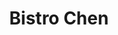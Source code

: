 ---
layout: place
title: "Bistro Chen"
permalink: /illinois/arlington-heights/bistro-chen.html
stateAbbr: IL
stateName: Illinois
cityName: Arlington Heights
seo:
  name: "Bistro Chen"
  type: Restaurant
  links: http://bistrochen.com/
description: "Spare, modern restaurant serving Chinese-Japanese fare (from dim sum to sushi) & tropical cocktails. Bistro Chen serves delicious sushi in Arlington Heights, Illinois. Try fresh Japanese dishes for a great dining experience. Available for takeout, delivery, lunch, and dinner."
place_id: ChIJT0xTAfK6D4gRtHzUpYzH_Tw
photos:
  - name: >-
      places/ChIJT0xTAfK6D4gRtHzUpYzH_Tw/photos/AeeoHcLYkSfhE2QO-3HYfGBWKNH6nWebpZtumvAoSCTZXhQKLQEcD1nrXOsePfB5LUnfeGNsNXbm5O5JQXAO_t_sPgxoWhDTpFaMJwU-QN_dQW3cA6NN0ek3WA-7GIs2wqVN7hAY_hXc47kb1XXobYl-uNyVVnV75PV7JBBlEqmgFi4hlH9rvlDvJv-MiCtcglzu58xaE-rBsscfcnzzznxBYjhHzpdPw0SbQOiof6UzPaTIIxKbs3Ao3bdmv28S_PvkA0kOXWP-2r27miB3FVryso9k7WpH7cusxU8zErTwhUK21w
    widthPx: 2048
    heightPx: 1371
    authorAttributions:
      - displayName: Bistro Chen
        uri: https://maps.google.com/maps/contrib/100503313071767317220
        photoUri: >-
          https://lh3.googleusercontent.com/a-/ALV-UjXfMDdo9nX8BuEA3fbKqNjN6gFqdyuEkAMPCjhrfzG_8qmJ6OU=s100-p-k-no-mo
    flagContentUri: >-
      https://www.google.com/local/imagery/report/?cb_client=maps_api_places.places_api&image_key=!1e10!2sAF1QipNU3ELSFCxqOwVmfBGGocfDEyXcUXHM7J53C7NM&hl=en-US
    googleMapsUri: >-
      https://www.google.com/maps/place//data=!3m4!1e2!3m2!1sAF1QipNU3ELSFCxqOwVmfBGGocfDEyXcUXHM7J53C7NM!2e10!4m2!3m1!1s0x880fbaf201534c4f:0x3cfdc78ca5d47cb4
  - name: >-
      places/ChIJT0xTAfK6D4gRtHzUpYzH_Tw/photos/AeeoHcLFqmDUV_egVXyiRAa5irmQRH9paxc7kHe16JGE112cEzggqXR_-YnRsyUdZNe31kR5HbtE829aHku4PgJ6qLjhCkyxW9_Oaxocx7rqvMhNubjSshUrJenI5UC_lTml7nTxmQM7jmr_wOPRc8n8Ob2e5W9YhosZ7T0Nv3rA33VdxqXQgv25KKtOu0XKKsB6W3MorZTjN7vwNnMmpw24kPw1w16IANZ-MYo-m-z4N531jWSXpou5UPXFOQoumt519D_RbSM3mEEm9e3N-7rZJZrStntemP36xsKQ7SGZkXP_JLZxec0XOYrn-BKLzNMExkrRIZNpQ2kcSdZp9taP5Wks369l7M3jmQ0cf4Iv0pDag3cG5fMjN1LqrXDGA6fMBvVuour4rQvToMcsqnWbstRDQZxuupgo4rrrRPk
    widthPx: 4032
    heightPx: 1960
    authorAttributions:
      - displayName: Kei Yeung
        uri: https://maps.google.com/maps/contrib/109392093335572364763
        photoUri: >-
          https://lh3.googleusercontent.com/a/ACg8ocJ8G5hyXQ-y4IzYCtAx5sf8jBIIk2f4FeNFDXiFC-aeNxzRxw=s100-p-k-no-mo
    flagContentUri: >-
      https://www.google.com/local/imagery/report/?cb_client=maps_api_places.places_api&image_key=!1e10!2sCIHM0ogKEICAgICkxotK&hl=en-US
    googleMapsUri: >-
      https://www.google.com/maps/place//data=!3m4!1e2!3m2!1sCIHM0ogKEICAgICkxotK!2e10!4m2!3m1!1s0x880fbaf201534c4f:0x3cfdc78ca5d47cb4
  - name: >-
      places/ChIJT0xTAfK6D4gRtHzUpYzH_Tw/photos/AeeoHcKEHhpzj-i8biYjZy6bVDXSx-u3FmCzI1Q6q8TqbmKgA8e85SXiiwynmGBTlLK3LTQoY17ZyK9iWe5Vv6orHtaliWs5NtyesVwUeGK3yRuO9rRw2HEl8R8G4_RHpz9g-GZ3V1M8nKasL-dufooE6-8HNnj_r2yeQzlxvo045C-VzsZXEyS89aJ0_YQv7ZI6NNX6SQjszo2fKnoZt93odONEqXateNc98gA4N0qXU8L2RPjZNeO4psI_yAWHPINfl6TBeHvCl1ZSjtUk4lFTY1Yloh2dxZN2xTvJ9NbhE6QiLGiL9b_mqbELv-Quc_d1Vq5XBPxJ9BJjGFp8VSJBalQcCsfB3yiMegee2a9pRBlazlQbD24Rn9HKWz26pRwIgvT-bLOKiUKM_-FqYbLFjV7aRbkYngKwj1060UPcApG1ipjW
    widthPx: 3472
    heightPx: 4624
    authorAttributions:
      - displayName: Dan Gelfand
        uri: https://maps.google.com/maps/contrib/116101215019075189062
        photoUri: >-
          https://lh3.googleusercontent.com/a-/ALV-UjWRXu1piIGqyjREZ_hL_haS5t6qfxYkOLUrBPgEezE1Zm_6GRr6=s100-p-k-no-mo
    flagContentUri: >-
      https://www.google.com/local/imagery/report/?cb_client=maps_api_places.places_api&image_key=!1e10!2sCIHM0ogKEICAgIDfxJD4igE&hl=en-US
    googleMapsUri: >-
      https://www.google.com/maps/place//data=!3m4!1e2!3m2!1sCIHM0ogKEICAgIDfxJD4igE!2e10!4m2!3m1!1s0x880fbaf201534c4f:0x3cfdc78ca5d47cb4
  - name: >-
      places/ChIJT0xTAfK6D4gRtHzUpYzH_Tw/photos/AeeoHcIGjCQjykdVv9jLXDvs2cxhMsvb3p-pTSkVwXEMBmEQ8ro12C2W-L3gdLsQmaQ0ugcDjzuB0Q8yTbGgBum0DQpUjes55kX5qLStHVZuDzIXgb6tWVGRKibeoCGIJaqTC6kIOMjrCsK-3cM0LIOjIaw7OcS5fYRJ025Q6AsTxUvBZAk_OyC35M-BeBPVbqzoC-W4P6h0pPS4_KkKGbUdqu3Xmi1JeBxkgh_s2iXzxAYkZRbjgmqebDptCE2mAOHGCRdcwU5SG9tZGywJ32IvOsEQXEczZQD8CRbTEF4rlTVcjNxvgL2Y3w8AuC4Tb2jTXzAZwkteXUxb9xq35zgSmIwM1v5RyKusLV6bWR5EMd6VMKRt6c5R0LT_3v5ksJdD9aZU-bPkS4D6UTOMR6-gt_WyRFLHeG_fHZFVcQXjBZdMfLkC
    widthPx: 2688
    heightPx: 1512
    authorAttributions:
      - displayName: Jessica F
        uri: https://maps.google.com/maps/contrib/106290982875356174431
        photoUri: >-
          https://lh3.googleusercontent.com/a/ACg8ocJoi_o5zsacZMu36fMYZXwlaqXc9NA9--PnSDlyoIGTKnmumFKh=s100-p-k-no-mo
    flagContentUri: >-
      https://www.google.com/local/imagery/report/?cb_client=maps_api_places.places_api&image_key=!1e10!2sCIHM0ogKEICAgIDnru_N_QE&hl=en-US
    googleMapsUri: >-
      https://www.google.com/maps/place//data=!3m4!1e2!3m2!1sCIHM0ogKEICAgIDnru_N_QE!2e10!4m2!3m1!1s0x880fbaf201534c4f:0x3cfdc78ca5d47cb4
  - name: >-
      places/ChIJT0xTAfK6D4gRtHzUpYzH_Tw/photos/AeeoHcKFbEVn8F7u_xSG16jKQgIuQShGFkHVALFo50SkgvCSDNZDOBvV9umCQ4A46TPwwJxk7laLXujI4pAsVkJtrexZINy6w77YaEC7E8tzLwVJ-LevWcrffdxPz4BKyIRkEgkBhhO1PVmyNZ5iDh0_dCoJbd3MGYnCZWAFly_fdaWiCE5CkVuK_1QyqhLiH4oDDSqbdoHshWhPPT0NySffh30lBW7x4Jyecn-l-ze6FOdRMj7gGLzLMlgAw8mCcNddFI1LtZm5Q2g-K_ZXKkWU-OlDfwdh5aLXxeTo5ECcTzEDqIfSHgxBoWOD5WzCFrS5e19YPWg2HNcbQjesaOMTvFslE5uKDPdTOfn-L8KFIWb3qA5oFDd5ph5rIzK3drcQSNw45JMor-m7XEjfjusKwyWL2uCnWK1SBacR4F9FUciucPzQ
    widthPx: 4000
    heightPx: 3000
    authorAttributions:
      - displayName: Michael Kosinski
        uri: https://maps.google.com/maps/contrib/112762540474002123861
        photoUri: >-
          https://lh3.googleusercontent.com/a-/ALV-UjV8IjyLBB448J7YGPsYuvmEwH2UFjlyK63cQk_69ljVirARRSTQ=s100-p-k-no-mo
    flagContentUri: >-
      https://www.google.com/local/imagery/report/?cb_client=maps_api_places.places_api&image_key=!1e10!2sCIHM0ogKEICAgICX663tlwE&hl=en-US
    googleMapsUri: >-
      https://www.google.com/maps/place//data=!3m4!1e2!3m2!1sCIHM0ogKEICAgICX663tlwE!2e10!4m2!3m1!1s0x880fbaf201534c4f:0x3cfdc78ca5d47cb4
  - name: >-
      places/ChIJT0xTAfK6D4gRtHzUpYzH_Tw/photos/AeeoHcK0BvlcW1mVtyGHlKZKd_KEEsy3o6bgS50WZcY52rjaFvm2gbYz6Rf8VB85ZA-GJOe4kQUyppid_Dkpfi5RVHG_RGvZnB1GxZWHgmiQWmp6NnJmm1koTMOPY1USqu5NZskiIzhaPFmfstDWGiOOsvd2nuLLtbVC7or1w8U_kc9doFt3kQvl4ITJ6ym4HrdeOxgYa9UhOMsIIQCUfhxNtjCmW4xvyTfC5I8WC6sZy2675DhuOBdRG4oMj9cZ227bhHyJZeSWEzQkgGhsjKPIuXUYZyNK4iDjlLUdivj202iEzW1BlmUtbrt4g9E0sph-iv8AF8qq-jyrkzRL4kfbMcXorxQTVYflNGcvLmX4Kn4DS-Jtc-RV0mcP6DPVJ-aPcT7SamN-V2TDpRW4MaLpuwTBiDzHYv1oGOC5XDM_CWuHnos
    widthPx: 4000
    heightPx: 3000
    authorAttributions:
      - displayName: Michael Kosinski
        uri: https://maps.google.com/maps/contrib/112762540474002123861
        photoUri: >-
          https://lh3.googleusercontent.com/a-/ALV-UjV8IjyLBB448J7YGPsYuvmEwH2UFjlyK63cQk_69ljVirARRSTQ=s100-p-k-no-mo
    flagContentUri: >-
      https://www.google.com/local/imagery/report/?cb_client=maps_api_places.places_api&image_key=!1e10!2sCIHM0ogKEICAgICX663jrAE&hl=en-US
    googleMapsUri: >-
      https://www.google.com/maps/place//data=!3m4!1e2!3m2!1sCIHM0ogKEICAgICX663jrAE!2e10!4m2!3m1!1s0x880fbaf201534c4f:0x3cfdc78ca5d47cb4
  - name: >-
      places/ChIJT0xTAfK6D4gRtHzUpYzH_Tw/photos/AeeoHcJicPlPhZbkjQgpldoM0jvR9TuAsVlgZPtTN0_5WxtuQ8aUTrP6qY-8RX8SEV5QnvN2_McEW1By0yJDXm00DmzxIAE3x-qMQdfXSORi8PekfMESDiAIdjsCG07nqhIxweHeFEu6LSDqYaGGYCqvQZhNcsCw8lJ_P0QJKdfQTzxKPdFI6GZ9bJxVdXeFZapZJDEg0Lb1miAnExtqF3UiRLgMC-QPZS3tdy-cOABfcuTmOtHo2MifRhN1y3koEfUyxdtGO2PQ8b64JswOR-xjLo41cZlWemdj60zltYaTM3nb539ICWou_SFbsUm17qpwln8Z4SLD6GE-i1i3fLkDT5YvSx5yMM_ogB5qf-sekmAtSmCxbNrMX3aes2gTXiq1qFCf4xlqIh9wRzLmZdW7Pp1lIRopWdCDCsQz5tDGKHJqM-SF
    widthPx: 4160
    heightPx: 3120
    authorAttributions:
      - displayName: Hunter Figueras
        uri: https://maps.google.com/maps/contrib/117513394368047617166
        photoUri: >-
          https://lh3.googleusercontent.com/a-/ALV-UjUf_QmG4AawaUUEaPAJ5Eeoo5WXf6rafVy_BitlmY2ZYLHyZWmlkA=s100-p-k-no-mo
    flagContentUri: >-
      https://www.google.com/local/imagery/report/?cb_client=maps_api_places.places_api&image_key=!1e10!2sCIHM0ogKEICAgIC488GavAE&hl=en-US
    googleMapsUri: >-
      https://www.google.com/maps/place//data=!3m4!1e2!3m2!1sCIHM0ogKEICAgIC488GavAE!2e10!4m2!3m1!1s0x880fbaf201534c4f:0x3cfdc78ca5d47cb4
  - name: >-
      places/ChIJT0xTAfK6D4gRtHzUpYzH_Tw/photos/AeeoHcKzpbcoTp6z8SJkx8FVY1biOpS8VS8mEfoepELq0Hv5-kl16AikQaXjVZB2tQNZGOYyyzrkcKPiHix9kh7E6uWuyvRAY9D_-ubimdm-7tnJz7m5-vZHmzIq6kxrBlTU5aRdRUIhYYx44v5CptqtG_zcyFcFSUvB_2PMKqiYDeO_hqhTVe1fPgouSGiWIJKiZnbCSTcmFKAC1KRV3-WNYkTuBf9xiAQxL-pU58hWApzdwNeldEpOU-l6dZEO1CYLhe-clS3NWuG7vYov7rxDiGDvLvTYDSS-Iye1QIEz7r5L967sw407lr1A6H5jTeVD2rOPGeZJSUg8X89WSakCX8-UB6M1_Qg1zBbDTUDxE9zIMH-USl7fwz-E_iVRdCozF2Ga62rctnNjk2qz6ffOKxH3AiAml_zBtzca7Ze6L3L84g
    widthPx: 4624
    heightPx: 3472
    authorAttributions:
      - displayName: Dan Gelfand
        uri: https://maps.google.com/maps/contrib/116101215019075189062
        photoUri: >-
          https://lh3.googleusercontent.com/a-/ALV-UjWRXu1piIGqyjREZ_hL_haS5t6qfxYkOLUrBPgEezE1Zm_6GRr6=s100-p-k-no-mo
    flagContentUri: >-
      https://www.google.com/local/imagery/report/?cb_client=maps_api_places.places_api&image_key=!1e10!2sCIHM0ogKEICAgIDfxJD4Cg&hl=en-US
    googleMapsUri: >-
      https://www.google.com/maps/place//data=!3m4!1e2!3m2!1sCIHM0ogKEICAgIDfxJD4Cg!2e10!4m2!3m1!1s0x880fbaf201534c4f:0x3cfdc78ca5d47cb4
  - name: >-
      places/ChIJT0xTAfK6D4gRtHzUpYzH_Tw/photos/AeeoHcJy7o5ABZMGplOIDmHK8_1rrJLvjgEpY7pUh_uGpuIxqgYiPWiFgW3y4YanVS4aUw1HVSJ3JrxJcj-PByNjLxIgVuSbgOlnLKeQr1W1XXZs-_asGMvXzLV8dGJguYkyTTQlG4uhtsO5_eWg2-78pIS94RxMIAtCRgKOokYlimuEHTZUMfSvIxi9NpvRc18womWyJUuP8vreHIyTeQHVgkyMgLkoGC0LRocyv3DgcdL5JiLL6JIT9-rp_NY74TXbO1dqQsBnwPHIu27Bz54pQF2RGxla0M20jRkY3057iEJ5gQiOkssxGM8yP_WUGe1JBVJ605JU3YAmZ0QfSJs3e37aq4ng-9N72eBXcehFWbnHXNsFEDm3G8xb2246BmCFA8SWjdg1VR8keHuOcPHpqwYOw3blDODjDCuVLWJ7DxDVEQ
    widthPx: 4032
    heightPx: 3024
    authorAttributions:
      - displayName: Bill Garrett
        uri: https://maps.google.com/maps/contrib/116459840824923576136
        photoUri: >-
          https://lh3.googleusercontent.com/a-/ALV-UjVuLbElnTiuMc45hFzLEtx8jhARunghotxwvvYmVqIuL04h2lszUQ=s100-p-k-no-mo
    flagContentUri: >-
      https://www.google.com/local/imagery/report/?cb_client=maps_api_places.places_api&image_key=!1e10!2sCIHM0ogKEICAgICEy__rUg&hl=en-US
    googleMapsUri: >-
      https://www.google.com/maps/place//data=!3m4!1e2!3m2!1sCIHM0ogKEICAgICEy__rUg!2e10!4m2!3m1!1s0x880fbaf201534c4f:0x3cfdc78ca5d47cb4
  - name: >-
      places/ChIJT0xTAfK6D4gRtHzUpYzH_Tw/photos/AeeoHcLhXJnZiQByodOT7pDnfP61B8dMoYpgE0MOqlIzfy8saNYxGJn5qB0Ypdxergw3FHmFNhHmRkiuyusJ2q4bwCN9qvZ3alrSjInF9GVTniWXXfHD-GpvUMPqyiELAj4fPSYMyAqnNNV72o31S51t826hqbG-1jLrr4iLfdq6oaSJ2RKehYEadHB6_VrDrSMEHEwRa5oKdOXOXkYJFnRTMIu8y_2yORwmjn6W3Y7CjpGaHPIHPaYpo2K9y4ioV6ioFySFHozye7bsKKeHiSiiioOGcgAmilpZzfJ0laof6xrCrd_o9Dz30f_FprdgwKO6PRjxRD02k6Yq011lZ6rEUAyNUeDjCTxRPlX-6FxmZahLE9D3mUZIFV0O9YpzNNcLTFqza1qCU60P8VEWnEjtHtiiWuPRupou66bOIicbqikMYQ
    widthPx: 3120
    heightPx: 4160
    authorAttributions:
      - displayName: Sioban McGill
        uri: https://maps.google.com/maps/contrib/102028813587021873266
        photoUri: >-
          https://lh3.googleusercontent.com/a-/ALV-UjXde2wfyDx0SNdIrmK2x9puBXJUE_1cvT8KikSFjgvi9FrcwRv6=s100-p-k-no-mo
    flagContentUri: >-
      https://www.google.com/local/imagery/report/?cb_client=maps_api_places.places_api&image_key=!1e10!2sCIHM0ogKEICAgICV4aCgIA&hl=en-US
    googleMapsUri: >-
      https://www.google.com/maps/place//data=!3m4!1e2!3m2!1sCIHM0ogKEICAgICV4aCgIA!2e10!4m2!3m1!1s0x880fbaf201534c4f:0x3cfdc78ca5d47cb4
address: 10 E Miner St, Arlington Heights, IL 60004, USA
street: 10 E Miner St
city: Arlington Heights
state: IL
zip: '60004'
country: USA
neighborhood: null
latitude: '42.084806'
longitude: '-87.982208'
accessibility_options:
  wheelchairAccessibleParking: true
  wheelchairAccessibleEntrance: true
  wheelchairAccessibleRestroom: true
  wheelchairAccessibleSeating: true
business_status: OPERATIONAL
name: Bistro Chen
google_maps_links:
  directionsUri: >-
    https://www.google.com/maps/dir//''/data=!4m7!4m6!1m1!4e2!1m2!1m1!1s0x880fbaf201534c4f:0x3cfdc78ca5d47cb4!3e0
  placeUri: https://maps.google.com/?cid=4394888218274987188
  writeAReviewUri: >-
    https://www.google.com/maps/place//data=!4m3!3m2!1s0x880fbaf201534c4f:0x3cfdc78ca5d47cb4!12e1
  reviewsUri: >-
    https://www.google.com/maps/place//data=!4m4!3m3!1s0x880fbaf201534c4f:0x3cfdc78ca5d47cb4!9m1!1b1
  photosUri: >-
    https://www.google.com/maps/place//data=!4m3!3m2!1s0x880fbaf201534c4f:0x3cfdc78ca5d47cb4!10e5
primary_type: Chinese Restaurant
opening_hours:
  regular: null
  current: null
secondary_opening_hours:
  regular:
    weekdayDescriptions: null
    type: null
  current:
    weekdayDescriptions: null
    type: null
phone: (847) 255-9080
price_level: PRICE_LEVEL_MODERATE
price_range: $10 &ndash; $20
rating: '4.5'
rating_count: 479
website: http://bistrochen.com/
reviews:
  - name: >-
      places/ChIJT0xTAfK6D4gRtHzUpYzH_Tw/reviews/ChdDSUhNMG9nS0VJQ0FnSURmeEpENHNnRRAB
    relativePublishTimeDescription: 3 months ago
    rating: 5
    text:
      text: >-
        Excellent selection of ayce. Nicely decorated food. Rolls, sushi are
        great but on the sweeter side. Sashimi cuts are huge. Nice ambiance
        atmosphere. Will get back again for sure.
      languageCode: en
    originalText:
      text: >-
        Excellent selection of ayce. Nicely decorated food. Rolls, sushi are
        great but on the sweeter side. Sashimi cuts are huge. Nice ambiance
        atmosphere. Will get back again for sure.
      languageCode: en
    authorAttribution:
      displayName: Dan Gelfand
      uri: https://www.google.com/maps/contrib/116101215019075189062/reviews
      photoUri: >-
        https://lh3.googleusercontent.com/a-/ALV-UjWRXu1piIGqyjREZ_hL_haS5t6qfxYkOLUrBPgEezE1Zm_6GRr6=s128-c0x00000000-cc-rp-mo-ba4
    publishTime: '2025-01-03T23:44:55.422821Z'
    flagContentUri: >-
      https://www.google.com/local/review/rap/report?postId=ChdDSUhNMG9nS0VJQ0FnSURmeEpENHNnRRAB&d=17924085&t=1
    googleMapsUri: >-
      https://www.google.com/maps/reviews/data=!4m6!14m5!1m4!2m3!1sChdDSUhNMG9nS0VJQ0FnSURmeEpENHNnRRAB!2m1!1s0x880fbaf201534c4f:0x3cfdc78ca5d47cb4
  - name: >-
      places/ChIJT0xTAfK6D4gRtHzUpYzH_Tw/reviews/ChZDSUhNMG9nS0VJQ0FnSUMxOGN6V1VBEAE
    relativePublishTimeDescription: a year ago
    rating: 5
    text:
      text: >-
        The waiter is really nice, and made sure to fit my mother’s food needs
        (allergies) and overall the food was great. Sushi has a good slice with
        the paring of rice. My brother’s bento box was also good. And the
        atmosphere was just bit to dim, made us sleepy by the end.
      languageCode: en
    originalText:
      text: >-
        The waiter is really nice, and made sure to fit my mother’s food needs
        (allergies) and overall the food was great. Sushi has a good slice with
        the paring of rice. My brother’s bento box was also good. And the
        atmosphere was just bit to dim, made us sleepy by the end.
      languageCode: en
    authorAttribution:
      displayName: Noah
      uri: https://www.google.com/maps/contrib/107494600529666357223/reviews
      photoUri: >-
        https://lh3.googleusercontent.com/a-/ALV-UjWFPPPbwZTdDFWa_5OPPuQs6AHE6VOc1TP5jwgGeMhAVDlcuzvB=s128-c0x00000000-cc-rp-mo-ba2
    publishTime: '2023-12-31T19:52:32.036355Z'
    flagContentUri: >-
      https://www.google.com/local/review/rap/report?postId=ChZDSUhNMG9nS0VJQ0FnSUMxOGN6V1VBEAE&d=17924085&t=1
    googleMapsUri: >-
      https://www.google.com/maps/reviews/data=!4m6!14m5!1m4!2m3!1sChZDSUhNMG9nS0VJQ0FnSUMxOGN6V1VBEAE!2m1!1s0x880fbaf201534c4f:0x3cfdc78ca5d47cb4
  - name: >-
      places/ChIJT0xTAfK6D4gRtHzUpYzH_Tw/reviews/ChdDSUhNMG9nS0VJQ0FnTUR3cDd6bjJnRRAB
    relativePublishTimeDescription: 2 weeks ago
    rating: 5
    text:
      text: >-
        Good food at a good price. Arlington hts restaurants can be so expensive
        but this place is very affordable and tasty. I had orange chicken and
        the lunch combo sushi. 10/10 would do again.
      languageCode: en
    originalText:
      text: >-
        Good food at a good price. Arlington hts restaurants can be so expensive
        but this place is very affordable and tasty. I had orange chicken and
        the lunch combo sushi. 10/10 would do again.
      languageCode: en
    authorAttribution:
      displayName: Jossalin Heersche
      uri: https://www.google.com/maps/contrib/109312043325253188435/reviews
      photoUri: >-
        https://lh3.googleusercontent.com/a-/ALV-UjU2ueMI6mRJWo9AVrKI11ryC-B4SokvnIBzFaKmVTyxYTFJDzHu=s128-c0x00000000-cc-rp-mo-ba3
    publishTime: '2025-03-28T17:52:43.554280Z'
    flagContentUri: >-
      https://www.google.com/local/review/rap/report?postId=ChdDSUhNMG9nS0VJQ0FnTUR3cDd6bjJnRRAB&d=17924085&t=1
    googleMapsUri: >-
      https://www.google.com/maps/reviews/data=!4m6!14m5!1m4!2m3!1sChdDSUhNMG9nS0VJQ0FnTUR3cDd6bjJnRRAB!2m1!1s0x880fbaf201534c4f:0x3cfdc78ca5d47cb4
  - name: >-
      places/ChIJT0xTAfK6D4gRtHzUpYzH_Tw/reviews/ChZDSUhNMG9nS0VJQ0FnSURQeXR5N1VREAE
    relativePublishTimeDescription: 4 months ago
    rating: 2
    text:
      text: >-
        The food was very extreme on seasoning. Sweet and sour was so sour it
        hit the back of my throat before I even tasted it. My daughter said we
        should have expected it being an all you can eat. But the reviews were
        good. The apps were excellent but leftovers got tossed
      languageCode: en
    originalText:
      text: >-
        The food was very extreme on seasoning. Sweet and sour was so sour it
        hit the back of my throat before I even tasted it. My daughter said we
        should have expected it being an all you can eat. But the reviews were
        good. The apps were excellent but leftovers got tossed
      languageCode: en
    authorAttribution:
      displayName: Nancy I
      uri: https://www.google.com/maps/contrib/105056822029748146944/reviews
      photoUri: >-
        https://lh3.googleusercontent.com/a/ACg8ocKG3dSpfpA0TmjG0lw_H1pVOmHpID7XiQcHQSZW90Frh4NVhg=s128-c0x00000000-cc-rp-mo
    publishTime: '2024-12-01T00:56:20.139092Z'
    flagContentUri: >-
      https://www.google.com/local/review/rap/report?postId=ChZDSUhNMG9nS0VJQ0FnSURQeXR5N1VREAE&d=17924085&t=1
    googleMapsUri: >-
      https://www.google.com/maps/reviews/data=!4m6!14m5!1m4!2m3!1sChZDSUhNMG9nS0VJQ0FnSURQeXR5N1VREAE!2m1!1s0x880fbaf201534c4f:0x3cfdc78ca5d47cb4
  - name: >-
      places/ChIJT0xTAfK6D4gRtHzUpYzH_Tw/reviews/ChZDSUhNMG9nS0VJQ0FnSURkdW91Z2JnEAE
    relativePublishTimeDescription: a year ago
    rating: 3
    text:
      text: >-
        This was a decent place for ayce. I haven’t been here in awhile. This
        location is ayce with no drink for $28 and if you want to have a drink
        then it’ll be $38. What’s included are nigiri, maki, traditional Chinese
        dishes, appetizers, and dessert. The downside is that their hours are
        very limited. They need to open longer to attract more customers and to
        maximize the value of the ayce. Since it’s in the burbs, parking was not
        a problem. You can either park in the garage or find street parking. Our
        service wasn’t as slow as other reviewers, we were able to get our food
        in a reasonable amount of time. Food quality was okay, it’s going to be
        decent since it’s ayce. You’re not going to get top tier quality if
        that’s what you’re looking for. Overall a 3.5 for me.
      languageCode: en
    originalText:
      text: >-
        This was a decent place for ayce. I haven’t been here in awhile. This
        location is ayce with no drink for $28 and if you want to have a drink
        then it’ll be $38. What’s included are nigiri, maki, traditional Chinese
        dishes, appetizers, and dessert. The downside is that their hours are
        very limited. They need to open longer to attract more customers and to
        maximize the value of the ayce. Since it’s in the burbs, parking was not
        a problem. You can either park in the garage or find street parking. Our
        service wasn’t as slow as other reviewers, we were able to get our food
        in a reasonable amount of time. Food quality was okay, it’s going to be
        decent since it’s ayce. You’re not going to get top tier quality if
        that’s what you’re looking for. Overall a 3.5 for me.
      languageCode: en
    authorAttribution:
      displayName: Nicholas P
      uri: https://www.google.com/maps/contrib/108117646402249122249/reviews
      photoUri: >-
        https://lh3.googleusercontent.com/a/ACg8ocKDqe5aMUsaxjWnerVfLfIRY1KgMpsjmk8Iz0OwVvlRqFAUsA=s128-c0x00000000-cc-rp-mo-ba7
    publishTime: '2024-02-22T22:59:35.044284Z'
    flagContentUri: >-
      https://www.google.com/local/review/rap/report?postId=ChZDSUhNMG9nS0VJQ0FnSURkdW91Z2JnEAE&d=17924085&t=1
    googleMapsUri: >-
      https://www.google.com/maps/reviews/data=!4m6!14m5!1m4!2m3!1sChZDSUhNMG9nS0VJQ0FnSURkdW91Z2JnEAE!2m1!1s0x880fbaf201534c4f:0x3cfdc78ca5d47cb4
parking_options:
  freeParkingLot: true
  freeStreetParking: true
  valetParking: false
payment_options:
  acceptsCreditCards: true
  acceptsDebitCards: true
  acceptsCashOnly: false
  acceptsNfc: true
allow_dogs: null
curbside_pickup: null
delivery: true
dine_in: true
good_for_children: true
good_for_groups: true
good_for_sports: false
live_music: false
menu_for_children: true
outdoor_seating: true
reservable: true
restroom: true
serves_beer: true
serves_breakfast: false
serves_brunch: false
serves_cocktails: true
serves_coffee: true
serves_dinner: true
serves_dessert: true
serves_lunch: true
serves_vegetarian_food: true
serves_wine: true
takeout: true
summary: >-
  Spare, modern restaurant serving Chinese-Japanese fare (from dim sum to sushi)
  & tropical cocktails.

---